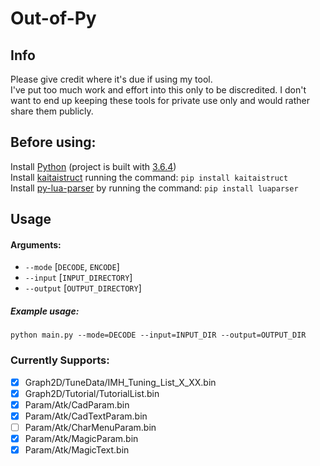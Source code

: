 # Out-of-Py


## Info

Please give credit where it's due if using my tool.</br>
I've put too much work and effort into this only to be discredited. I don't want to end up keeping these tools for private use only and would rather share them publicly.


## Before using:

Install [Python](https://www.python.org/downloads/) (project is built with [3.6.4](https://www.python.org/downloads/release/python-364/))</br>
Install [kaitaistruct](https://pypi.org/project/kaitaistruct/) running the command: `pip install kaitaistruct`</br>
Install [py-lua-parser](https://github.com/boolangery/py-lua-parser) by running the command: `pip install luaparser`</br>


## Usage

#### Arguments:
- `--mode` [`DECODE`, `ENCODE`]
- `--input` [`INPUT_DIRECTORY`]
- `--output` [`OUTPUT_DIRECTORY`]

##### Example usage:
```
python main.py --mode=DECODE --input=INPUT_DIR --output=OUTPUT_DIR
```

### Currently Supports:

- [x] Graph2D/TuneData/IMH_Tuning_List_X_XX.bin
- [x] Graph2D/Tutorial/TutorialList.bin
- [x] Param/Atk/CadParam.bin
- [x] Param/Atk/CadTextParam.bin
- [ ] Param/Atk/CharMenuParam.bin
- [x] Param/Atk/MagicParam.bin
- [x] Param/Atk/MagicText.bin
